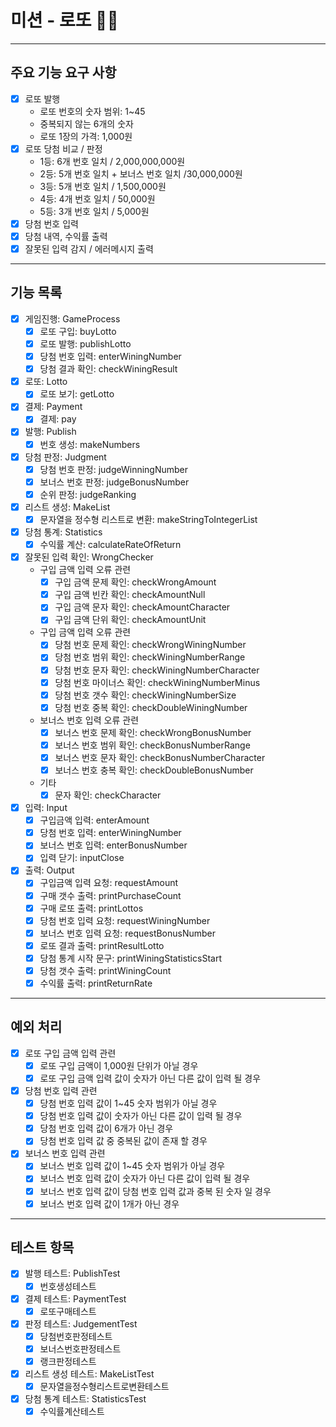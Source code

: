 # 미션 - 로또 🔢🎯
***
## 주요 기능 요구 사항
- [x] 로또 발행
    - 로또 번호의 숫자 범위: 1~45 
    - 중복되지 않는 6개의 숫자
    - 로또 1장의 가격: 1,000원
- [x] 로또 당첨 비교 / 판정
    - 1등: 6개 번호 일치 / 2,000,000,000원
    - 2등: 5개 번호 일치 + 보너스 번호 일치 /30,000,000원
    - 3등: 5개 번호 일치 / 1,500,000원
    - 4등: 4개 번호 일치 / 50,000원
    - 5등: 3개 번호 일치 / 5,000원
- [x] 당첨 번호 입력
- [x] 당첨 내역, 수익률 출력
- [x] 잘못된 입력 감지 / 에러메시지 출력
***
## 기능 목록
- [x] 게임진행: GameProcess
    - [x] 로또 구입: buyLotto
    - [x] 로또 발행: publishLotto
    - [x] 당첨 번호 입력: enterWiningNumber
    - [x] 당첨 결과 확인: checkWiningResult
- [x] 로또: Lotto
    - [x] 로또 보기: getLotto
- [x] 결제: Payment
    - [x] 결제: pay
- [x] 발행: Publish
    - [x] 번호 생성: makeNumbers
- [x] 당첨 판정: Judgment
    - [x] 당첨 번호 판정: judgeWinningNumber
    - [x] 보너스 번호 판정: judgeBonusNumber
    - [x] 순위 판정: judgeRanking
- [x] 리스트 생성: MakeList
    - [x] 문자열을 정수형 리스트로 변환: makeStringToIntegerList
- [x] 당첨 통계: Statistics
    - [x] 수익률 계산: calculateRateOfReturn
- [x] 잘못된 입력 확인: WrongChecker
    - 구입 금액 입력 오류 관련
        - [x] 구입 금액 문제 확인: checkWrongAmount
        - [x] 구입 금액 빈칸 확인: checkAmountNull
        - [x] 구입 금액 문자 확인: checkAmountCharacter
        - [x] 구입 금액 단위 확인: checkAmountUnit
    - 구입 금액 입력 오류 관련
        - [x] 당첨 번호 문제 확인: checkWrongWiningNumber
        - [x] 당첨 번호 범위 확인: checkWiningNumberRange
        - [x] 당첨 번호 문자 확인: checkWiningNumberCharacter
        - [x] 당첨 번호 마이너스 확인: checkWiningNumberMinus
        - [x] 당첨 번호 갯수 확인: checkWiningNumberSize
        - [x] 당첨 번호 중복 확인: checkDoubleWiningNumber
    - 보너스 번호 입력 오류 관련
        - [x] 보너스 번호 문제 확인: checkWrongBonusNumber
        - [x] 보너스 번호 범위 확인: checkBonusNumberRange
        - [x] 보너스 번호 문자 확인: checkBonusNumberCharacter
        - [x] 보너스 번호 충복 확인: checkDoubleBonusNumber
    - 기타
        - [x] 문자 확인: checkCharacter 
- [x] 입력: Input
    - [x] 구입금액 입력: enterAmount
    - [x] 당첨 번호 입력: enterWiningNumber
    - [x] 보너스 번호 입력: enterBonusNumber
    - [x] 입력 닫기: inputClose
- [x] 출력: Output
    - [x] 구입금액 입력 요청: requestAmount
    - [x] 구매 갯수 출력: printPurchaseCount
    - [x] 구매 로또 출력: printLottos
    - [x] 당첨 번호 입력 요청: requestWiningNumber
    - [x] 보너스 번호 입력 요청: requestBonusNumber
    - [x] 로또 결과 출력: printResultLotto
    - [x] 당첨 통계 시작 문구: printWiningStatisticsStart
    - [x] 당첨 갯수 출력: printWiningCount
    - [x] 수익률 출력: printReturnRate
***
## 예외 처리
- [x] 로또 구입 금액 입력 관련
    - [x] 로또 구입 금액이 1,000원 단위가 아닐 경우
    - [x] 로또 구입 금액 입력 값이 숫자가 아닌 다른 값이 입력 될 경우
- [x] 당첨 번호 입력 관련
    - [x] 당첨 번호 입력 값이 1~45 숫자 범위가 아닐 경우
    - [x] 당첨 번호 입력 값이 숫자가 아닌 다른 값이 입력 될 경우
    - [x] 당첨 번호 입력 값이 6개가 아닌 경우
    - [x] 당첨 번호 입력 값 중 중복된 값이 존재 할 경우
- [x] 보너스 번호 입력 관련
  - [x] 보너스 번호 입력 값이 1~45 숫자 범위가 아닐 경우
  - [x] 보너스 번호 입력 값이 숫자가 아닌 다른 값이 입력 될 경우
  - [x] 보너스 번호 입력 값이 당첨 번호 입력 값과 중복 된 숫자 일 경우
  - [x] 보너스 번호 입력 값이 1개가 아닌 경우
***
## 테스트 항목
- [x] 발행 테스트: PublishTest
    - [x] 번호생성테스트
- [x] 결제 테스트: PaymentTest
    - [x] 로또구매테스트
- [x] 판정 테스트: JudgementTest
    - [x] 당첨번호판정테스트
    - [x] 보너스번호판정테스트
    - [x] 랭크판정테스트
- [x] 리스트 생성 테스트: MakeListTest
    - [x] 문자열을정수형리스트로변환테스트
- [x] 당첨 통계 테스트: StatisticsTest
    - [x] 수익률계산테스트

